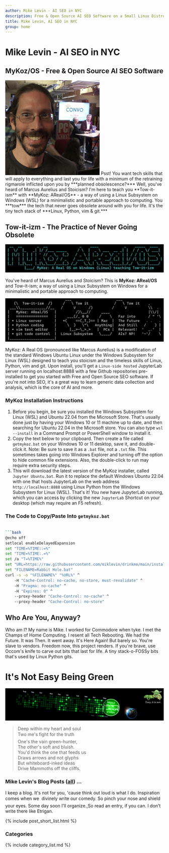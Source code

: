 ```yaml
---
author: Mike Levin - AI SEO in NYC
description: Free & Open Source AI SEO Software on a Small Linux Distro built with Python, vim, git and AI.
title: Mike Levin, AI SEO in NYC
group: home
---
```


# Mike Levin - AI SEO in NYC

## MyKoz/OS - Free & Open Source AI SEO Software

<img class="picleft" width="300vw" alt="Mike Levin and Bill Nye The Science Guy at PCMag" src="/assets/images/mike-levin-and-bill-nye-the-science-guy-at-pcmag.jpg" >
Psst! You want tech skills that will apply to everything and last you for life
with a minimum of the retraining rigmarole inflicted upon you by ***planned
obsolescence?*** Well, you've heard of Marcus Aurelius and Stoicism? I'm here
to teach you **Tow-it-ism** with **MyKoz: AReal/OS** - a way of using a Linux
Subsystem on Windows (WSL) for a minimalistic and portable approach to
computing. You ***tow*** the tech that never goes obsolete around with you for
life. It's the tiny tech stack of ***Linux, Python, vim & git.***

## Tow-it-izm - The Practice of Never Going Obsolete

![Mykoz A Real OS](/assets/images/mykoz-a-real-os-banner.png)

You've heard of Marcus Aurelius and Stoicism? This is **MyKoz: AReal/OS** and
Tow-it-ism; a way of using a Linux Subsystem on Windows for a minimalistic and
portable approach to computing.

![Tow It Ism](/assets/images/tow-it-ism.png)

MyKoz: A Real OS (pronounced like Marcus Aurelius) is a modification of the
standard Windows Ubuntu Linux under the Windows Subsystem for Linux (WSL)
designed to teach you stoicism and the timeless skills of Linux, Python, vim
and git. Upon install, you'll get a `Linux-side hosted` JupyterLab server
running on localhost:8888 with a few Github repositories pre-installed to get
you started with Free and Open Source SEO software. If you're not into SEO,
it's a great way to learn generic data collection and analysis, which is the
core of AI and more.

### MyKoz Installation Instructions

1. Before you begin, be sure you installed the Windows Subsystem for Linux
   (WSL) and Ubuntu 22.04 from the Microsoft Store. That's usually done just by
   having your Windows 10 or 11 machine up to date, and then searching for
   Ubuntu 22.04 in the Microsoft store. You can also type `wsl --install` in a
   Command Prompt or PowerShell window to install it.
2. Copy the text below to your clipboard. Then create a file called
   `getmykoz.bat` on your Windows 10 or 11 desktop, save it, and double-click
   it. Note: Be sure to save it as a `.bat` file, not a `.txt` file. This
   sometimes takes going into Windows Explorer and turning off the option to
   hide common file extensions. Also, the double-click to run may require extra
   security steps.
3. This will download the latest version of the MyKoz installer, called
   `Jupyter Ubuntu.bat`. Run it to replace the default Windows Ubuntu 22.04
   with one that hosts JupyterLab on the web address `http://localhost:8888`
   using Linux Python from the Windows Subsystem for Linux (WSL). That's it!
   You new have JupyterLab running, which you can access by clicking the new
   `JupyterLab` Shortcut on your desktop (which may require an F5 refresh).

### The Code to Copy/Paste Into `getmykoz.bat`

```bash

```bash
@echo off
setlocal enableDelayedExpansion
set "TIME=%TIME::=%"
set "TIME=%TIME:.=%"
set /a "T=%TIME%"
set "URL=https://raw.githubusercontent.com/miklevin/drinkme/main/install.bat?cache=%T%"
set "FILENAME=Rabbit Hole.bat"
curl -s -o "%FILENAME%" "%URL%" ^
    -H "Cache-Control: no-cache, no-store, must-revalidate" ^
    -H "Pragma: no-cache" ^
    -H "Expires: 0" ^
    --proxy-header "Cache-Control: no-cache" ^
    --proxy-header "Cache-Control: no-store"
```

## Who Are You, Anyway?

Who am I? My name is Mike. I worked for Commodore when tyke. I met the Champs
of Home Computing. I resent all Tech Rebooting. We had the Future. It was Then.
It went away. It's Here Again! But barely so. You're slave to vendors. Freedom
now, this project renders. If you're brave, use Occom's knife to carve out bits
that last for life. A tiny stack-o-FOSSy bits that's used by Linux Python gits.

# It's Not Easy Being Green

![Mike Levin Github Trails](/assets/images/mike-levin-github-trails.png)

> Deep within my heart and soul    
> Two me's fight for the truth&#151;    
> One's the vain green-hunter,    
> The other's soft and bluish.    
> You'd think the one that feeds us    
> Draws arrows and not glyphs    
> But whiteboard-inked ideas    
> Drive Mammoths off the cliffs.    

### Mike Levin's Blog Posts (<a href="/blog/">all</a>) ...

I keep a blog. It's not for you, 'cause think out loud is what I do.
Inspiration comes when we &#151; divinely write our comedy. So pinch your nose
and shield your eyes. Some day soon I'll organize.,So read an entry, if you
can. I don't write there like Etrigan. 

{% include post_short_list.html %}

### Categories

{% include category_list.md %}
